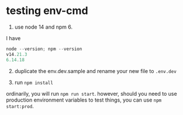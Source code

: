 # testing env-cmd

1. use node 14 and npm 6. 

I have 

```powershell
node --version; npm --version
v14.21.3
6.14.18
```

2. duplicate the env.dev.sample and rename your new file to `.env.dev`

3. run `npm install`

ordinarily, you will run `npm run start`. 
however, should you need to use production environment variables to test things, 
you can use `npm start:prod`. 
